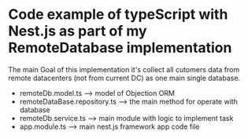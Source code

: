 # Code example of typeScript with Nest.js as part of my RemoteDatabase implementation
The main Goal of this implementation it's collect all cutomers data from remote datacenters (not from current DC) as one main single database.

- remoteDb.model.ts --> model of Objection ORM
- remoteDataBase.repository.ts -->  the main method for operate with database
- remoteDb.service.ts --> main module with logic to implement task
- app.module.ts --> main nest.js framework app code file
